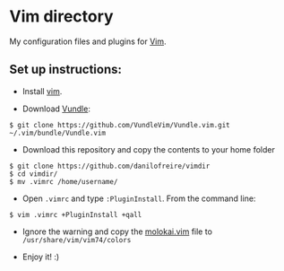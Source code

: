 # Vim directory

My configuration files and plugins for [Vim](http://en.wikipedia.org/wiki/Vim_(text_editor)). 

## Set up instructions:

* Install [vim](http://www.vim.org/download.php).

* Download [Vundle](https://github.com/VundleVim/Vundle.vim):

`$ git clone https://github.com/VundleVim/Vundle.vim.git ~/.vim/bundle/Vundle.vim`

* Download this repository and copy the contents to your home folder

```
$ git clone https://github.com/danilofreire/vimdir
$ cd vimdir/
$ mv .vimrc /home/username/
```

* Open `.vimrc` and type `:PluginInstall`. From the command line:

`$ vim .vimrc +PluginInstall +qall`

* Ignore the warning and copy the [molokai.vim](https://raw.githubusercontent.com/danilofreire/vimdir/master/.vim/colors/molokai.vim) file to `/usr/share/vim/vim74/colors`

* Enjoy it! :)
